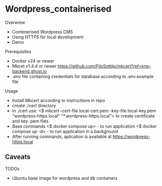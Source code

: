 # Wordpress_containerised

Overwiew
- Contenerised Wordpress CMS
- Using HTTPS for local development
- Demo

Prerequisites
- Docker v24 or newer
- Mkcet v1.4.4 or newer https://github.com/FiloSottile/mkcert?ref=knp-backend.ghost.io
- .env file containing credentials for database according to .env.example file

Usage
- Install Mkcert according to instructions in repo
- create ./cert directory
- in ./cert use: <$ mkcert -cert-file local-cert.pem -key-file local-key.pem "wordpress-https.local" "*.wordpress-https.local">
  to create certificate and key .pem files
- Base commands
    <$ docker compose up> - to run application
    <$ docker compose up -d> - to run application in a background
- After running commands, aplication is available at https://wordpress-https.local

Caveats
-

TODOs
- Ubuntu base image for wordpress and db containers
